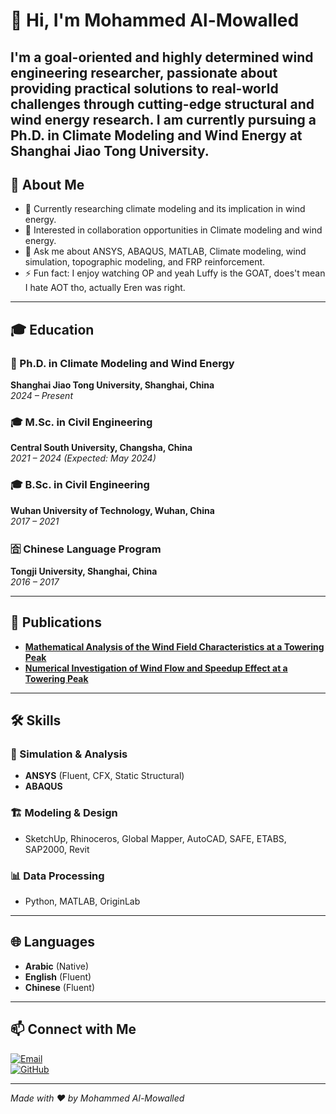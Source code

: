 # 👋 Hi, I'm Mohammed Al-Mowalled

I'm a **goal-oriented and highly determined wind engineering researcher**, passionate about providing practical solutions to real-world challenges through cutting-edge structural and wind energy research. I am currently pursuing a **Ph.D. in Climate Modeling and Wind Energy** at **Shanghai Jiao Tong University**. 
---

## 🚀 About Me

- 🌱 Currently researching climate modeling and its implication in wind energy.
- 🎯 Interested in collaboration opportunities in Climate modeling and wind energy.
- 💬 Ask me about ANSYS, ABAQUS, MATLAB, Climate modeling, wind simulation, topographic modeling, and FRP reinforcement.
- ⚡ Fun fact: I enjoy watching OP and yeah Luffy is the GOAT, does't mean I hate AOT tho, actually Eren was right.

---

## 🎓 Education

### 📘 Ph.D. in Climate Modeling and Wind Energy  
**Shanghai Jiao Tong University, Shanghai, China**  
*2024 – Present*

### 🎓 M.Sc. in Civil Engineering  
**Central South University, Changsha, China**  
*2021 – 2024 (Expected: May 2024)*

### 🎓 B.Sc. in Civil Engineering  
**Wuhan University of Technology, Wuhan, China**  
*2017 – 2021*

### 🈴 Chinese Language Program  
**Tongji University, Shanghai, China**  
*2016 – 2017*

---

## 📄 Publications

- [**Mathematical Analysis of the Wind Field Characteristics at a Towering Peak**](https://www.mdpi.com/2789618)
- [**Numerical Investigation of Wind Flow and Speedup Effect at a Towering Peak**](https://www.mdpi.com/2662354)

---

## 🛠 Skills

### 🔧 Simulation & Analysis
- **ANSYS** (Fluent, CFX, Static Structural)
- **ABAQUS**

### 🏗️ Modeling & Design
- SketchUp, Rhinoceros, Global Mapper, AutoCAD, SAFE, ETABS, SAP2000, Revit

### 📊 Data Processing
- Python, MATLAB, OriginLab

---

## 🌐 Languages

- **Arabic** (Native)
- **English** (Fluent)
- **Chinese** (Fluent)

---

## 📫 Connect with Me

[![Email](https://img.shields.io/badge/Email-D14836?logo=gmail&logoColor=white&style=for-the-badge)](mailto:monabilsy7@gmail.com)  
[![GitHub](https://img.shields.io/badge/GitHub-%2312100E.svg?&style=for-the-badge&logo=github&logoColor=white)]((https://github.com/MOHAMMEDAL-MOWALLED))

---

*Made with ❤️ by Mohammed Al-Mowalled*
